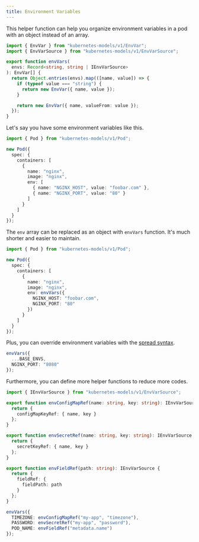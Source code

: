 ```yaml
---
title: Environment Variables
---
```


This helper function can help you organize environment variables in a pod with an object instead of an array.

```ts ts2js
import { EnvVar } from "kubernetes-models/v1/EnvVar";
import { EnvVarSource } from "kubernetes-models/v1/EnvVarSource";

export function envVars(
  envs: Record<string, string | IEnvVarSource>
): EnvVar[] {
  return Object.entries(envs).map(([name, value]) => {
    if (typeof value === "string") {
      return new EnvVar({ name, value });
    }

    return new EnvVar({ name, valueFrom: value });
  });
}
```

Let's say you have some environment variables like this.

```ts ts2js
import { Pod } from "kubernetes-models/v1/Pod";

new Pod({
  spec: {
    containers: [
      {
        name: "nginx",
        image: "nginx",
        env: [
          { name: "NGINX_HOST", value: "foobar.com" },
          { name: "NGINX_PORT", value: "80" }
        ]
      }
    ]
  }
});
```

The `env` array can be replaced as an object with `envVars` function. It's much shorter and easier to maintain.

```ts ts2js
import { Pod } from "kubernetes-models/v1/Pod";

new Pod({
  spec: {
    containers: [
      {
        name: "nginx",
        image: "nginx",
        env: envVars({
          NGINX_HOST: "foobar.com",
          NGINX_PORT: "80"
        })
      }
    ]
  }
});
```

Plus, you can override environment variables with the [spread syntax](https://developer.mozilla.org/zh-TW/docs/Web/JavaScript/Reference/Operators/Spread_syntax).

```ts
envVars({
  ...BASE_ENVS,
  NGINX_PORT: "8080"
});
```

Furthermore, you can define more helper functions to reduce more codes.

```ts ts2js
import { IEnvVarSource } from "kubernetes-models/v1/EnvVarSource";

export function envConfigMapRef(name: string, key: string): IEnvVarSource {
  return {
    configMapKeyRef: { name, key }
  };
}

export function envSecretRef(name: string, key: string): IEnvVarSource {
  return {
    secretKeyRef: { name, key }
  };
}

export function envFieldRef(path: string): IEnvVarSource {
  return {
    fieldRef: {
      fieldPath: path
    }
  };
}
```

```ts
envVars({
  TIMEZONE: envConfigMapRef("my-app", "timezone"),
  PASSWORD: envSecretRef("my-app", "password"),
  POD_NAME: envFieldRef("metadata.name")
});
```
